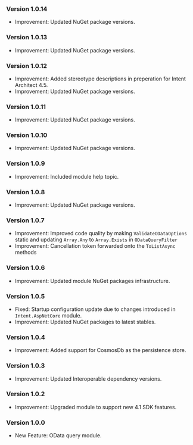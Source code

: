 ### Version 1.0.14

- Improvement: Updated NuGet package versions.

### Version 1.0.13

- Improvement: Updated NuGet package versions.

### Version 1.0.12

- Improvement: Added stereotype descriptions in preperation for Intent Architect 4.5. 
- Improvement: Updated NuGet package versions.

### Version 1.0.11

- Improvement: Updated NuGet package versions.

### Version 1.0.10

- Improvement: Updated NuGet package versions.

### Version 1.0.9

- Improvement: Included module help topic.

### Version 1.0.8

- Improvement: Updated NuGet package versions.

### Version 1.0.7

- Improvement: Improved code quality by making `ValidateODataOptions` static and updating `Array.Any` to `Array.Exists` in `ODataQueryFilter`
- Improvement: Cancellation token forwarded onto the `ToListAsync` methods

### Version 1.0.6

- Improvement: Updated module NuGet packages infrastructure.

### Version 1.0.5

- Fixed: Startup configuration update due to changes introduced in `Intent.AspNetCore` module.
- Improvement: Updated NuGet packages to latest stables.

### Version 1.0.4

- Improvement: Added support for CosmosDb as the persistence store.

### Version 1.0.3

- Improvement: Updated Interoperable dependency versions.

### Version 1.0.2

- Improvement: Upgraded module to support new 4.1 SDK features.

### Version 1.0.0

- New Feature: OData query module.
